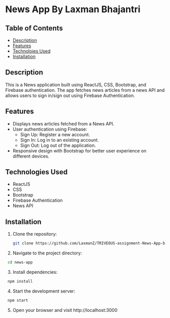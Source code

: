 # News App By Laxman Bhajantri

## Table of Contents

- [Description](#description)
- [Features](#features)
- [Technoloies Used](#Technologies_Used)
- [Installation](#installation)

## Description

This is a News application built using ReactJS, CSS, Bootstrap, and Firebase authentication. The app fetches news articles from a news API and allows users to sign in/sign out using Firebase Authentication.

## Features

- Displays news articles fetched from a News API.
- User authentication using Firebase:
  - Sign Up: Register a new account.
  - Sign In: Log in to an existing account.
  - Sign Out: Log out of the application.
- Responsive design with Bootstrap for better user experience on different devices.

## Technologies Used

- ReactJS
- CSS
- Bootstrap
- Firebase Authentication
- News API

## Installation

1. Clone the repository:

   ```bash
   git clone https://github.com/LaxmanZ/TRIVEOUS-assignment-News-App-by-Laxman.git

   ```

2. Navigate to the project directory:

```bash
 cd news-app
```

3. Install dependencies:

```bash
 npm install
```

4. Start the development server:

```bash
 npm start
```

5. Open your browser and visit http://localhost:3000
